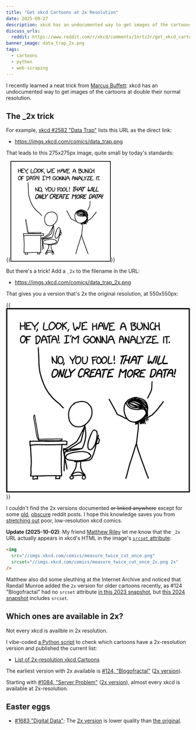 ```yaml
---
title: "Get xkcd Cartoons at 2x Resolution"
date: 2025-09-27
description: xkcd has an undocumented way to get images of the cartoons at double their normal resolution.
discuss_urls:
  reddit: https://www.reddit.com/r/xkcd/comments/1nrtz3r/get_xkcd_cartoons_at_2x_resolution/
banner_image: data_trap_2x.png
tags:
  - cartoons
  - python
  - web-scraping
---
```


I recently learned a neat trick from [Marcus Buffett](https://mbuffett.com/): xkcd has an undocumented way to get images of the cartoons at double their normal resolution.

## The \_2x trick

For example, [xkcd #2582 "Data Trap"](https://xkcd.com/2582/) lists this URL as the direct link:

- <https://imgs.xkcd.com/comics/data_trap.png>

That leads to this 275x275px image, quite small by today's standards:

{{<img src="data_trap.png">}}

But there's a trick! Add a `_2x` to the filename in the URL:

- <https://imgs.xkcd.com/comics/data_trap_2x.png>

That gives you a version that's 2x the original resolution, at 550x550px:

{{<img src="data_trap_2x.png">}}

I couldn't find the 2x versions documented ~~or linked anywhere~~ except for some [old](https://www.reddit.com/r/xkcd/comments/5huz2a/xkcd_comics_are_being_replaced_with_2xresolution/), [obscure](https://www.reddit.com/r/xkcd/comments/g23yqe/you_should_know_that_for_all_comics_after_xkcd/) reddit posts. I hope this knowledge saves you from [stretching out](https://xkcd.com/1683/) poor, low-resolution xkcd comics.

**Update (2025-10-02)**: My friend [Matthew Riley](https://bsky.app/profile/matt.dev) let me know that the `_2x` URL actually appears in xkcd's HTML in the image's [`srcset` attribute](https://developer.mozilla.org/en-US/docs/Web/API/HTMLImageElement/srcset):

```html
<img
  src="//imgs.xkcd.com/comics/measure_twice_cut_once.png"
  srcset="//imgs.xkcd.com/comics/measure_twice_cut_once_2x.png 2x"
/>
```

Matthew also did some sleuthing at the Internet Archive and noticed that Randall Munroe added the `2x` version for older cartoons recently, as #124 "Blogofractal" had no `srcset` attribute [in this 2023 snapshot](https://web.archive.org/web/20230328151746id_/https://xkcd.com/124/), but [this 2024 snapshot](https://web.archive.org/web/20240214232741id_/https://xkcd.com/124/) includes `srcset`.

## Which ones are available in 2x?

Not every xkcd is availble in 2x resolution.

I vibe-coded [a Python script](check_xkcd_2x.py) to check which cartoons have a 2x-resolution version and published the current list:

- [List of 2x-resolution xkcd Cartoons](/notes/xkcd-2x-resolution-list/)

The earliest version with 2x available is [#124, "Blogofractal"](https://xkcd.com/124/) ([2x version](https://imgs.xkcd.com/comics/blogofractal_2x.png)).

Starting with [#1084, "Server Problem"](https://xkcd.com/1084/) ([2x version](https://imgs.xkcd.com/comics/server_problem_2x.png)), almost every xkcd is available at 2x-resolution.

## Easter eggs

- [#1683 "Digital Data"](https://xkcd.com/1683/): The [2x version](https://imgs.xkcd.com/comics/digital_data_2x.png) is lower quality than [the original](https://imgs.xkcd.com/comics/digital_data.png).

